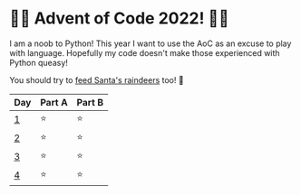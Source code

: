 # 🎄🎁 Advent of Code 2022! 🎁🎄

I am a noob to Python! This year I want to use the AoC as an excuse to play with language. Hopefully my code doesn't make those experienced with Python queasy!

You should try to [feed Santa's raindeers](https://adventofcode.com/) too! 🎅

| Day                                      | Part A | Part B |
| ---------------------------------------- | ------ | ------ |
| [1](https://adventofcode.com/2022/day/1) | ⭐️    | ⭐️    |
| [2](https://adventofcode.com/2022/day/2) | ⭐️    | ⭐️    |
| [3](https://adventofcode.com/2022/day/3) | ⭐️    | ⭐️    |
| [4](https://adventofcode.com/2022/day/4) | ⭐️    | ⭐️    |
